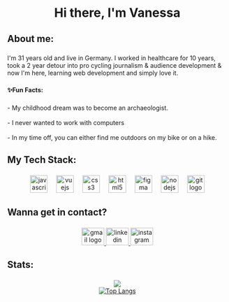 <h1 align="center">Hi there, I'm Vanessa</h1>

###

<h2 align="left">About me:</h2>

###

<p align="left">I'm 31 years old and live in Germany. I worked in healthcare for 10 years, took a 2 year detour into pro cycling journalism & audience development & now I'm here, learning web development and simply love it.</p>

###

<h4 align="left">✨Fun Facts:</h4>

###

<p align="left">- My childhood dream was to become an archaeologist.<br><br>- I never wanted to work with computers <br><br>- In my time off, you can either find me outdoors on my bike or on a hike.</p>

###

<h2 align="left">My Tech Stack:</h2>

###

<div align="center">
  <img src="https://cdn.jsdelivr.net/gh/devicons/devicon/icons/javascript/javascript-original.svg" height="40" alt="javascript logo"  />
  <img width="12" />
  <img src="https://cdn.jsdelivr.net/gh/devicons/devicon/icons/vuejs/vuejs-original.svg" height="40" alt="vuejs logo"  />
  <img width="12" />
  <img src="https://cdn.jsdelivr.net/gh/devicons/devicon/icons/css3/css3-original.svg" height="40" alt="css3 logo"  />
  <img width="12" />
  <img src="https://cdn.jsdelivr.net/gh/devicons/devicon/icons/html5/html5-original.svg" height="40" alt="html5 logo"  />
  <img width="12" />
  <img src="https://cdn.jsdelivr.net/gh/devicons/devicon/icons/figma/figma-original.svg" height="40" alt="figma logo"  />
  <img width="12" />
  <img src="https://cdn.jsdelivr.net/gh/devicons/devicon/icons/nodejs/nodejs-original.svg" height="40" alt="nodejs logo"  />
  <img width="12" />
  <img src="https://cdn.jsdelivr.net/gh/devicons/devicon/icons/git/git-original.svg" height="40" alt="git logo"  />
</div>

###

<h2 align="left">Wanna get in contact?</h2>

###

<div align="center">
  <a href="mailto:v.pfohmann@googlemail.com" target="_blank">
    <img src="https://raw.githubusercontent.com/maurodesouza/profile-readme-generator/master/src/assets/icons/social/gmail/default.svg" width="52" height="40" alt="gmail logo"  />
  </a>
  <a href="https://www.linkedin.com/in/vanessa-p-476157239/" target="_blank">
    <img src="https://raw.githubusercontent.com/maurodesouza/profile-readme-generator/master/src/assets/icons/social/linkedin/default.svg" width="52" height="40" alt="linkedin logo"  />
  </a>
  <a href="https://instagram.com/alpenkind_" target="_blank">
    <img src="https://raw.githubusercontent.com/maurodesouza/profile-readme-generator/master/src/assets/icons/social/instagram/default.svg" width="52" height="40" alt="instagram logo"  />
  </a>
</div>

###

<h2 align="left">Stats:</h2>

###

<div align="center"><img src="https://github-readme-stats-qksb-vanessas-projects-4e7111c8.vercel.app/api/top-langs/?username=alpenkind&hide_border=false&layout=compact&theme=tokyonight&langs_count=8" align="center" /></div>  

<div align="center">
  <a href="https://github.com/alpenkind/github-readme-stats">
    <img src="https://github-readme-stats.vercel.app/api/top-langs/?username=alpenkind&langs_count=8&theme=tokyonight" alt="Top Langs">
  </a>
</div>


###

